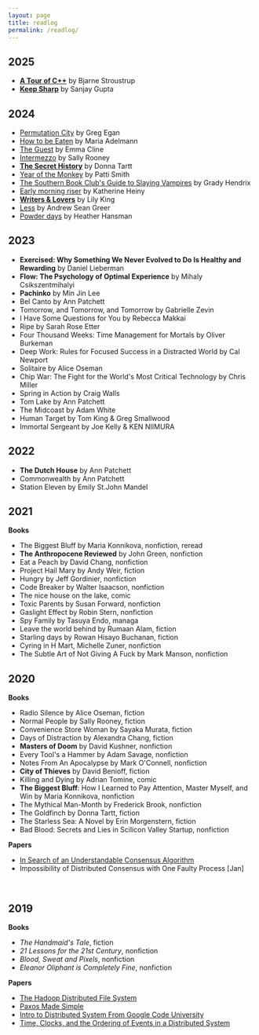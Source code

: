 ```yaml
---
layout: page
title: readlog
permalink: /readlog/
---
```


## 2025
- **[A Tour of C++](https://www.goodreads.com/book/show/18197265-a-tour-of-c)** by Bjarne Stroustrup
- **[Keep Sharp](https://www.goodreads.com/book/show/52754076-keep-sharp)** by Sanjay Gupta

## 2024 
- [Permutation City](https://www.goodreads.com/book/show/156784.Permutation_City) by Greg Egan
- [How to be Eaten](https://www.goodreads.com/book/show/58950713-how-to-be-eaten) by Maria Adelmann 
- [The Guest](https://www.goodreads.com/book/show/61986136-the-guest) by Emma Cline 
- [Intermezzo](https://www.goodreads.com/book/show/208931300-intermezzo) by Sally Rooney
- **[The Secret History](https://www.goodreads.com/book/show/29044.The_Secret_History)** by Donna Tartt
- [Year of the Monkey](https://www.goodreads.com/book/show/44776548-year-of-the-monkey) by Patti Smith
- [The Southern Book Club's Guide to Slaying Vampires](https://www.goodreads.com/en/book/show/44074800) by Grady Hendrix
- [Early morning riser](https://www.goodreads.com/en/book/show/53489729) by Katherine Heiny
- **[Writers & Lovers](https://www.goodreads.com/book/show/45289222-writers-lovers)** by Lily King
- [Less](https://www.goodreads.com/book/show/39927096-less) by Andrew Sean Greer
- [Powder days](https://www.goodreads.com/en/book/show/56383028) by Heather Hansman

## 2023 
- **Exercised: Why Something We Never Evolved to Do Is Healthy and Rewarding** by Daniel Lieberman 
- **Flow: The Psychology of Optimal Experience** by Mihaly Csikszentmihalyi
- **Pachinko** by Min Jin Lee
- Bel Canto by Ann Patchett
- Tomorrow, and Tomorrow, and Tomorrow by Gabrielle Zevin
- I Have Some Questions for You by Rebecca Makkai
- Ripe by Sarah Rose Etter
- Four Thousand Weeks: Time Management for Mortals by Oliver Burkeman
- Deep Work: Rules for Focused Success in a Distracted World by Cal Newport
- Solitaire by Alice Oseman
- Chip War: The Fight for the World's Most Critical Technology by Chris Miller
- Spring in Action by Craig Walls
- Tom Lake by Ann Patchett 
- The Midcoast by Adam White
- Human Target by Tom King & Greg Smallwood
- Immortal Sergeant by Joe Kelly & KEN NIIMURA

## 2022
- **The Dutch House** by Ann Patchett 
- Commonwealth by Ann Patchett 
- Station Eleven by Emily St.John Mandel

## 2021 

**Books** 
- The Biggest Bluff by Maria Konnikova, nonfiction, reread
- **The Anthropocene Reviewed** by John Green, nonfiction
- Eat a Peach by David Chang, nonfiction
- Project Hail Mary by Andy Weir, fiction
- Hungry by Jeff Gordinier, nonfiction
- Code Breaker by Walter Isaacson, nonfiction
- The nice house on the lake, comic 
- Toxic Parents by Susan Forward, nonfiction
- Gaslight Effect by Robin Stern, nonfiction 
- Spy Family by Tasuya Endo, managa
- Leave the world behind by Rumaan Alam, fiction 
- Starling days by Rowan Hisayo Buchanan, fiction 
- Cyring in H Mart, Michelle Zuner, nonfiction 
- The Subtle Art of Not Giving A Fuck by Mark Manson, nonfiction 

## 2020 

**Books** 
- Radio Silence by Alice Oseman, fiction 
- Normal People by Sally Rooney, fiction 
- Convenience Store Woman by Sayaka Murata, fiction 
- Days of Distraction by Alexandra Chang, fiction 
- **Masters of Doom** by David Kushner, nonfiction 
- Every Tool's a Hammer by Adam Savage, nonfiction 
- Notes From An Apocalypse by Mark O'Connell, nonfiction 
- **City of Thieves** by David Benioff, fiction 
- Killing and Dying by Adrian Tomine, comic  
- **The Biggest Bluff**: How I Learned to Pay Attention, Master Myself, and Win by Maria Konnikova, nonfiction 
- The Mythical Man-Month by Frederick Brook, nonfiction 
- The Goldfinch by Donna Tartt, fiction 
- The Starless Sea: A Novel by Erin Morgenstern, fiction 
- Bad Blood: Secrets and Lies in Scilicon Valley Startup, nonfiction

**Papers**  
- [In Search of an Understandable Consensus Algorithm](https://raft.github.io/raft.pdf)
- Impossibility of Distributed Consensus with One Faulty Process [Jan]

<br />

## 2019 

**Books**
- *The Handmaid's Tale*, fiction  
- *21 Lessons for the 21st Century*, nonfiction  
- *Blood, Sweat and Pixels*, nonfiction 
- *Eleanor Oliphant is Completely Fine*, nonfiction

**Papers**
- [The Hadoop Distributed File System](http://storageconference.us/2010/Papers/MSST/Shvachko.pdf)
- [Paxos Made Simple](https://lamport.azurewebsites.net/pubs/paxos-simple.pdf)
- [Intro to Distributed System From Google Code University](http://www.hpcs.cs.tsukuba.ac.jp/~tatebe/lecture/h23/dsys/dsd-tutorial.html)
- [Time, Clocks, and the Ordering of Events in a Distributed System](https://lamport.azurewebsites.net/pubs/time-clocks.pdf) 


